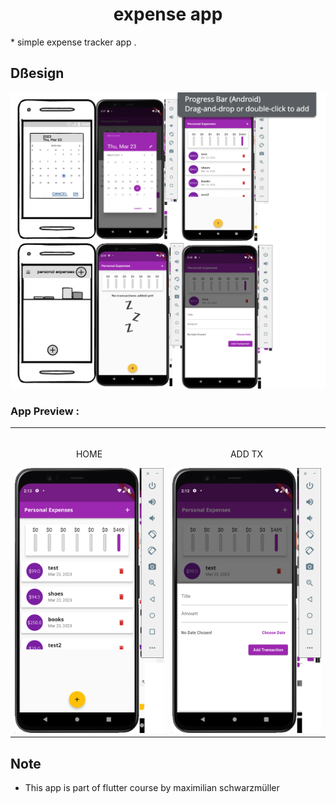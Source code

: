 <h1 align="center">expense app</h1>

<p>
* simple expense tracker app . 
</p>


## Dßesign
![Screenshot of sticky note](./assets/images/final.png)

### App Preview :

<table width="70%"> 
<tr>
<td width="30%">      
&nbsp; 
<br>
<p align="center">
  HOME
</p>
<img src="./assets/images/Screenshot2.png">
</td> 
<td width="30%">
<br>
<p align="center">
  ADD TX
</p>
<img src="./assets/images/Screenshot1.png">  
</td>
</table>


## Note

* This app is part of flutter course by maximilian schwarzmüller
